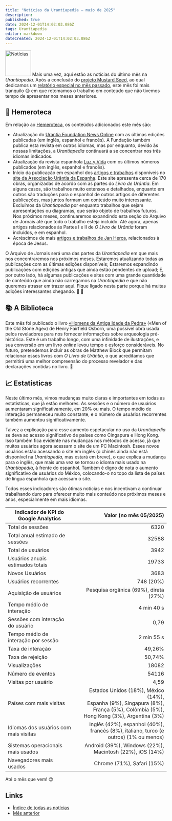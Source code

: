 ```yaml
---
title: "Notícias da Urantiapedia — maio de 2025"
description:
published: true
date: 2024-12-01T14:02:03.086Z
tags: Urantiapedia
editor: markdown
dateCreated: 2024-12-01T14:02:03.086Z
---
```


<img src="/_assets/svg/icon-news.svg" alt="Notícias" style="width: 80px;"> Mais uma vez, aqui estão as notícias do último mês na _Urantiapedia_. Após a conclusão do [projeto Mustard Seed](https://www.urantia.org/about-us/what-we-do/mustard-seed-grants-program), ao qual dedicamos um [relatório especial no mês passado](/pt/news/2025/Special), este mês foi mais tranquilo :relieved: em que retomamos o trabalho em conteúdo que não tivemos tempo de apresentar nos meses anteriores.

## :page_with_curl: Hemeroteca

Em relação ao [Hemeroteca](/en/article), os conteúdos adicionados este mês são:

- Atualização do [Urantia Foundation News Online](/en/index/articles_uf_news_online) com as últimas edições publicadas (em inglês, espanhol e francês). A Fundação também publica esta revista em outros idiomas, mas por enquanto, devido às nossas limitações, a _Urantiapedia_ continuará a se concentrar nos três idiomas indicados.
- Atualização da revista espanhola [Luz y Vida](/en/index/articles_luz_y_vida) com os últimos números publicados (em inglês, espanhol e francês).
- Início da publicação em espanhol dos [artigos e trabalhos](/en/index/articles_spain) disponíveis no [site da Associação Urântia da Espanha](https://aue.urantia-association.org/). Este site apresenta cerca de 170 obras, organizadas de acordo com as partes do _Livro de Urântia_. Em alguns casos, são trabalhos muito extensos e detalhados, enquanto em outros são traduções para o espanhol de outros artigos de diferentes publicações, mas juntos formam um conteúdo muito interessante. Excluímos da _Urantiapedia_ por enquanto trabalhos que sejam apresentações ou diagramas, que serão objeto de trabalhos futuros. Nos próximos meses, continuaremos expandindo esta seção do Arquivo de Jornais até que todo o trabalho esteja incluído. Até agora, apenas artigos relacionados às Partes I e II de _O Livro de Urântia_ foram incluídos, e em espanhol.
- Acréscimos de mais [artigos e trabalhos de Jan Herca](/en/index/articles_jan_herca), relacionados à época de Jesus.

O Arquivo de Jornais será uma das partes da _Urantiapedia_ em que mais nos concentraremos nos próximos meses. Estaremos atualizando todas as publicações com as últimas edições disponíveis; Estaremos expandindo publicações com edições antigas que ainda estão pendentes de upload; E, por outro lado, há algumas publicações e sites com uma grande quantidade de conteúdo que ainda não carregamos na _Urantiapedia_ e que não queremos atrasar em trazer aqui. Fique ligado nesta parte porque há muitas adições interessantes chegando. :tada: :mega:

## :books: A Biblioteca

Este mês foi publicado o livro [«Homens da Antiga Idade da Pedra»](/en/book/Henry_Fairfield_Osborn/Men_of_the_Old_Stone_Age) («Men of the Old Stone Age») de Henry Fairfield Osborn, uma possível obra usada pelos reveladores para nos fornecer informações sobre arqueologia pré-histórica. Este é um trabalho longo, com uma infinidade de ilustrações, e sua conversão em um livro _online_ levou tempo e esforço consideráveis. No futuro, pretendemos incluir as obras de Matthew Block que permitam relacionar esses livros com _O Livro de Urântia_, o que acreditamos que permitirá uma melhor compreensão do processo revelador e das declarações contidas no livro. :flashlight:

## :chart_with_upwards_trend: Estatísticas

Neste último mês, vimos mudanças muito claras e importantes em todas as estatísticas, que já estão melhores. As sessões e o número de usuários aumentaram significativamente, em 20% ou mais. O tempo médio de interação permaneceu muito constante, e o número de usuários recorrentes também aumentou significativamente.

Talvez a explicação para esse aumento espetacular no uso da _Urantiapedia_ se deva ao acesso significativo de países como Cingapura e Hong Kong. Isso também fica evidente nas mudanças nos métodos de acesso, já que muitos usuários agora acessam o site de um PC Macintosh. Esses novos usuários estão acessando o site em inglês (o chinês ainda não está disponível na _Urantiapedia_, mas estará em breve), o que explica a mudança para o inglês, que mais uma vez se tornou o idioma mais usado na _Urantiapedia_, à frente do espanhol. Também é digno de nota o aumento significativo de usuários do México, colocando-o no topo da lista de países de língua espanhola que acessam o site.

Todos esses indicadores são ótimas notícias e nos incentivam a continuar trabalhando duro para oferecer muito mais conteúdo nos próximos meses e anos, especialmente em mais idiomas.

Indicador de KPI do Google Analytics | Valor (no mês 05/2025)
--- | ---:
Total de sessões | 6320
Total anual estimado de sessões | 32588
Total de usuários | 3942
Usuários anuais estimados totais | 19733
Novos Usuários | 3683
Usuários recorrentes | 748 (20%)
Aquisição de usuários | Pesquisa orgânica (69%), direta (27%)
Tempo médio de interação | 4 min 40 s
Sessões com interação do usuário | 0,79
Tempo médio de interação por sessão | 2 min 55 s
Taxa de interação | 49,26%
Taxa de rejeição | 50,74%
Visualizações | 18082
Número de eventos | 54116
Visitas por usuário | 4,59
Países com mais visitas | Estados Unidos (18%), México (14%),<br> Espanha (9%), Singapura (8%),<br> França (5%), Colômbia (5%),<br> Hong Kong (3%), Argentina (3%)
Idiomas dos usuários com mais visitas | Inglês (42%), espanhol (40%), <br>francês (8%), italiano, turco (e outros) (1% ou menos)
Sistemas operacionais mais usados ​​| Android (39%), Windows (22%), Macintosh (22%), iOS (14%)
Navegadores mais usados ​​| Chrome (71%), Safari (15%)

Até o mês que vem! :wink:

## Links

- [Índice de todas as notícias](/pt/news)
- [Mês anterior](/pt/news/2025/Special)
